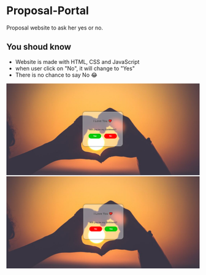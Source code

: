 # Proposal-Portal
Proposal website to ask her yes or no.

<h2>You shoud know</h2>
<ul>
  <li>Website is made with HTML, CSS and JavaScript</li>
  <li>when user click on "No", it will change to "Yes"</li>
  <li>There is no chance to say No 😂</li>
</ul>
<img src="2.png">
<img src="3.png">
